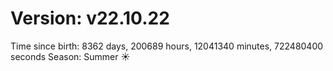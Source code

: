 # Version: v22.10.22
Time since birth: 8362 days, 200689 hours, 12041340 minutes, 722480400 seconds
Season: Summer ☀️
